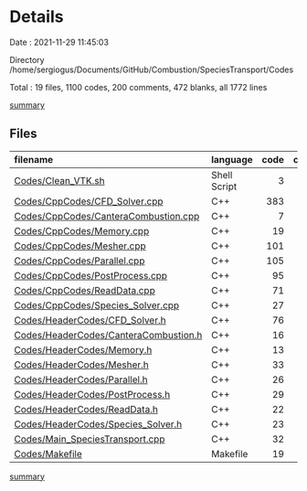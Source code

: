 # Details

Date : 2021-11-29 11:45:03

Directory /home/sergiogus/Documents/GitHub/Combustion/SpeciesTransport/Codes

Total : 19 files,  1100 codes, 200 comments, 472 blanks, all 1772 lines

[summary](results.md)

## Files
| filename | language | code | comment | blank | total |
| :--- | :--- | ---: | ---: | ---: | ---: |
| [Codes/Clean_VTK.sh](/Codes/Clean_VTK.sh) | Shell Script | 3 | 1 | 8 | 12 |
| [Codes/CppCodes/CFD_Solver.cpp](/Codes/CppCodes/CFD_Solver.cpp) | C++ | 383 | 68 | 148 | 599 |
| [Codes/CppCodes/CanteraCombustion.cpp](/Codes/CppCodes/CanteraCombustion.cpp) | C++ | 7 | 4 | 5 | 16 |
| [Codes/CppCodes/Memory.cpp](/Codes/CppCodes/Memory.cpp) | C++ | 19 | 6 | 13 | 38 |
| [Codes/CppCodes/Mesher.cpp](/Codes/CppCodes/Mesher.cpp) | C++ | 101 | 18 | 35 | 154 |
| [Codes/CppCodes/Parallel.cpp](/Codes/CppCodes/Parallel.cpp) | C++ | 105 | 11 | 36 | 152 |
| [Codes/CppCodes/PostProcess.cpp](/Codes/CppCodes/PostProcess.cpp) | C++ | 95 | 8 | 32 | 135 |
| [Codes/CppCodes/ReadData.cpp](/Codes/CppCodes/ReadData.cpp) | C++ | 71 | 5 | 34 | 110 |
| [Codes/CppCodes/Species_Solver.cpp](/Codes/CppCodes/Species_Solver.cpp) | C++ | 27 | 7 | 14 | 48 |
| [Codes/HeaderCodes/CFD_Solver.h](/Codes/HeaderCodes/CFD_Solver.h) | C++ | 76 | 11 | 33 | 120 |
| [Codes/HeaderCodes/CanteraCombustion.h](/Codes/HeaderCodes/CanteraCombustion.h) | C++ | 16 | 3 | 7 | 26 |
| [Codes/HeaderCodes/Memory.h](/Codes/HeaderCodes/Memory.h) | C++ | 13 | 6 | 8 | 27 |
| [Codes/HeaderCodes/Mesher.h](/Codes/HeaderCodes/Mesher.h) | C++ | 33 | 11 | 17 | 61 |
| [Codes/HeaderCodes/Parallel.h](/Codes/HeaderCodes/Parallel.h) | C++ | 26 | 8 | 15 | 49 |
| [Codes/HeaderCodes/PostProcess.h](/Codes/HeaderCodes/PostProcess.h) | C++ | 29 | 8 | 12 | 49 |
| [Codes/HeaderCodes/ReadData.h](/Codes/HeaderCodes/ReadData.h) | C++ | 22 | 4 | 14 | 40 |
| [Codes/HeaderCodes/Species_Solver.h](/Codes/HeaderCodes/Species_Solver.h) | C++ | 23 | 10 | 14 | 47 |
| [Codes/Main_SpeciesTransport.cpp](/Codes/Main_SpeciesTransport.cpp) | C++ | 32 | 3 | 17 | 52 |
| [Codes/Makefile](/Codes/Makefile) | Makefile | 19 | 8 | 10 | 37 |

[summary](results.md)